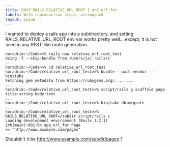```yaml
---
title: ENV['RAILS_RELATIVE_URL_ROOT'] and url_for
labels: With reproduction steps, actionpack
layout: issue
---
```


I wanted to deploy a rails app into a subdirectory, and setting RAILS_RELATIVE_URL_ROOT env var works pretty well... except, it is not used in any REST-like route generation.

``` shell
horadrim:~/Code>>% rails new relative_url_root_test
Using -T --skip-bundle from /Users/js/.railsrc
...
horadrim:~/Code>>% cd relative_url_root_test
horadrim:~/Code/relative_url_root_test>>% bundle --path vendor --binstubs
Fetching gem metadata from https://rubygems.org/.........
...
horadrim:~/Code/relative_url_root_test>>% script/rails g scaffold page title:string body:text
...
horadrim:~/Code/relative_url_root_test>>% bin/rake db:migrate
...
horadrim:~/Code/relative_url_root_test>>% RAILS_RELATIVE_URL_ROOT=/subdir script/rails c
Loading development environment (Rails 3.2.1)
irb(main):001:0> app.url_for Page
=> "http://www.example.com/pages"
```

Shouldn't it be http://www.example.com/subdir/pages ?

